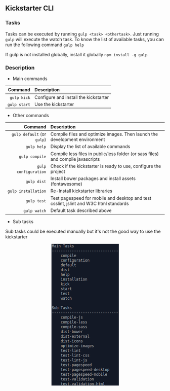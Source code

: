 ## Kickstarter CLI

### Tasks

Tasks can be executed by running `gulp <task> <othertask>`. Just running `gulp` will execute the watch task.
To know the list of available tasks, you can run the following command `gulp help`

If gulp is not installed globally, install it globally `npm install -g gulp`

### Description

* Main commands

|Command|Description|
|-----:|:-----------|
|`gulp kick`|Configure and install the kickstarter|
|`gulp start`|Use the kickstarter|

* Other commands

|Command|Description|
|-----:|:-----------|
|`gulp default` (or `gulp`)|Compile files and optimize images. Then launch the development environment|
|`gulp help`|Display the list of available commands|
|`gulp compile`|Compile less files in public/less folder (or sass files) and compile javascripts|
|`gulp configuration`|Check if the kickstarter is ready to use, configure the project|
|`gulp dist`|Install bower packages and install assets (fontawesome)|
|`gulp installation`|Re-Install kickstarter libraries|
|`gulp test`|Test pagespeed for mobile and desktop and test csslint, jslint and W3C html standards|
|`gulp watch`|Default task described above|

* Sub tasks

Sub tasks could be executed manually but it's not the good way to use the kickstarter

<center><img src="resources/terminal_gulp_help.png"></center>